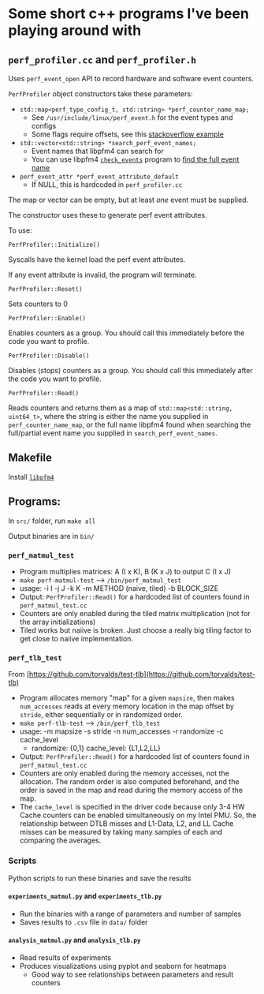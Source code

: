 # Some short c++ programs I've been playing around with

## `perf_profiler.cc` and `perf_profiler.h`
Uses `perf_event_open` API to record hardware and software event counters.

`PerfProfiler` object constructors take these parameters:
- `std::map<perf_type_config_t, std::string> *perf_counter_name_map;`
  - See `/usr/include/linux/perf_event.h` for the event types and configs
  - Some flags require offsets, see this [stackoverflow example](https://stackoverflow.com/questions/61190033/how-to-measure-the-dtlb-hits-and-dtlb-misses-with-perf-event-open)
- `std::vector<std::string> *search_perf_event_names;`
  - Event names that libpfm4 can search for
  - You can use libpfm4 [`check_events`](https://github.com/wcohen/libpfm4/tree/master/examples) program to [find the full event name](https://web.eece.maine.edu/~vweaver/projects/perf_events/faq.html#q2e)
- `perf_event_attr *perf_event_attribute_default`
  - If NULL, this is hardcoded in `perf_profiler.cc`

The map or vector can be empty, but at least *one* event must be supplied.

The constructor uses these to generate perf event attributes.

To use:

`PerfProfiler::Initialize()`

Syscalls have the kernel load the perf event attributes.

If any event attribute is invalid, the program will terminate.

`PerfProfiler::Reset()`

Sets counters to 0

`PerfProfiler::Enable()`

Enables counters as a group. You should call this immediately before the code you want to profile.

`PerfProfiler::Disable()`

Disables (stops) counters as a group. You should call this immediately after the code you want to profile.

`PerfProfiler::Read()`

Reads counters and returns them as a map of `std::map<std::string, uint64_t>`, 
where the string is either the name you supplied in `perf_counter_name_map`, 
or the full name libpfm4 found when searching the full/partial event name you supplied in `search_perf_event_names`.

## Makefile
Install [`libpfm4`](https://github.com/wcohen/libpfm4)

## Programs:
In `src/` folder, run `make all`

Output binaries are in `bin/`
### `perf_matmul_test`
- Program multiplies matrices: A (I x K), B (K x J) to output C (I x J)
- `make perf-matmul-test` --> `/bin/perf_matmul_test`
- usage: -i I -j J -k K -m METHOD (naive, tiled) -b BLOCK_SIZE
- Output: `PerfProfiler::Read()` for a hardcoded list of counters found in `perf_matmul_test.cc`
- Counters are only enabled during the tiled matrix multiplication (not for the array initializations)
- Tiled works but naiive is broken. Just choose a really big tiling factor to get close to naiive implementation.
### `perf_tlb_test`
From [https://github.com/torvalds/test-tlb](https://github.com/torvalds/test-tlb)
- Program allocates memory "map" for a given `mapsize`, then makes `num_accesses` reads at every memory location in the map offset by `stride`, either sequentially or in randomized order.
- `make perf-tlb-test` --> `/bin/perf_tlb_test`
- usage: -m mapsize -s stride -n num_accesses -r randomize -c cache_level
  - randomize: {0,1} cache_level: {L1,L2,LL}
- Output: `PerfProfiler::Read()` for a hardcoded list of counters found in `perf_matmul_test.cc`
- Counters are only enabled during the memory accesses, not the allocation. The random order is also computed beforehand, and the order is saved in the map and read during the memory access of the map.
- The `cache_level` is specified in the driver code because only 3-4 HW Cache counters can be enabled simultaneously on my Intel PMU. So, the relationship between DTLB misses and L1-Data, L2, and LL Cache misses can be measured by taking many samples of each and comparing the averages.

### Scripts
Python scripts to run these binaries and save the results

#### `experiments_matmul.py` and `experiments_tlb.py`
- Run the binaries with a range of parameters and number of samples
- Saves results to `.csv` file in `data/` folder

#### `analysis_matmul.py` and `analysis_tlb.py`
- Read results of experiments
- Produces visualizations using pyplot and seaborn for heatmaps
  - Good way to see relationships between parameters and result counters